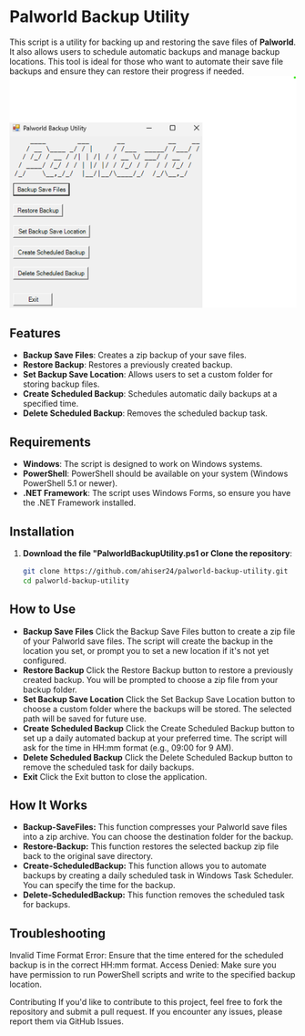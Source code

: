 # Palworld Backup Utility

This script is a utility for backing up and restoring the save files of **Palworld**. It also allows users to schedule automatic backups and manage backup locations. This tool is ideal for those who want to automate their save file backups and ensure they can restore their progress if needed.
![Palworld Backup Logo](screenshot.png)

## Features
- **Backup Save Files**: Creates a zip backup of your save files.
- **Restore Backup**: Restores a previously created backup.
- **Set Backup Save Location**: Allows users to set a custom folder for storing backup files.
- **Create Scheduled Backup**: Schedules automatic daily backups at a specified time.
- **Delete Scheduled Backup**: Removes the scheduled backup task.

## Requirements
- **Windows**: The script is designed to work on Windows systems.
- **PowerShell**: PowerShell should be available on your system (Windows PowerShell 5.1 or newer).
- **.NET Framework**: The script uses Windows Forms, so ensure you have the .NET Framework installed.

## Installation

1. **Download the file "PalworldBackupUtility.ps1 or Clone the repository**:


   ```bash
   git clone https://github.com/ahiser24/palworld-backup-utility.git
   cd palworld-backup-utility
## How to Use
- **Backup Save Files**
Click the Backup Save Files button to create a zip file of your Palworld save files.
The script will create the backup in the location you set, or prompt you to set a new location if it's not yet configured.
- **Restore Backup**
Click the Restore Backup button to restore a previously created backup.
You will be prompted to choose a zip file from your backup folder.
- **Set Backup Save Location**
Click the Set Backup Save Location button to choose a custom folder where the backups will be stored.
The selected path will be saved for future use.
- **Create Scheduled Backup**
Click the Create Scheduled Backup button to set up a daily automated backup at your preferred time.
The script will ask for the time in HH:mm format (e.g., 09:00 for 9 AM).
- **Delete Scheduled Backup**
Click the Delete Scheduled Backup button to remove the scheduled task for daily backups.
- **Exit**
Click the Exit button to close the application.


## How It Works
- **Backup-SaveFiles:** This function compresses your Palworld save files into a zip archive. You can choose the destination folder for the backup.
- **Restore-Backup:** This function restores the selected backup zip file back to the original save directory.
- **Create-ScheduledBackup:** This function allows you to automate backups by creating a daily scheduled task in Windows Task Scheduler. You can specify the time for the backup.
- **Delete-ScheduledBackup:** This function removes the scheduled task for backups.


## Troubleshooting
Invalid Time Format Error: Ensure that the time entered for the scheduled backup is in the correct HH:mm format.
Access Denied: Make sure you have permission to run PowerShell scripts and write to the specified backup location.

Contributing
If you'd like to contribute to this project, feel free to fork the repository and submit a pull request. If you encounter any issues, please report them via GitHub Issues.
